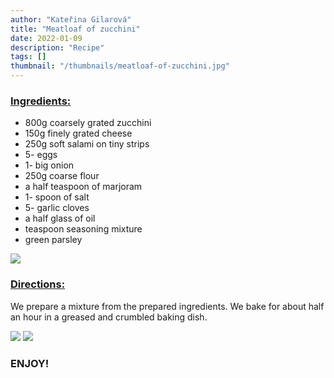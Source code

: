 ```yaml
---
author: "Kateřina Gilarová"
title: "Meatloaf of zucchini"
date: 2022-01-09
description: "Recipe"
tags: []
thumbnail: "/thumbnails/meatloaf-of-zucchini.jpg"
---
```

### <u>Ingredients:</u>
- 800g coarsely grated zucchini
- 150g finely grated cheese
- 250g soft salami on tiny strips
- 5- eggs
- 1- big onion
- 250g coarse flour
- a half teaspoon of marjoram
- 1- spoon of salt
- 5- garlic cloves
- a half glass of oil
- teaspoon seasoning mixture
- green parsley

![](/images/meatloaf-of-zucchini/ingredients.jpg)

### <u>Directions:</u>
We prepare a mixture from the prepared ingredients. We bake for about half an hour in a greased and crumbled baking dish.

![](/images/meatloaf-of-zucchini/1.jpg#center)
![](/images/meatloaf-of-zucchini/2.jpg)


### ENJOY!